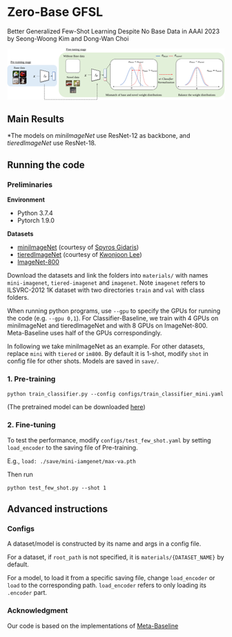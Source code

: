 # Zero-Base GFSL

Better Generalized Few-Shot Learning Despite No Base Data in AAAI 2023 by Seong-Woong Kim and Dong-Wan Choi

<img src="https://github.com/anonymous-14518/zero-base-GFSL/blob/main/zero_base_GFSL_concept.png" width="900">



## Main Results

*The models on *miniImageNet* use ResNet-12 as backbone,  and *tieredImageNet* use ResNet-18.


####


## Running the code

### Preliminaries

**Environment**
- Python 3.7.4
- Pytorch 1.9.0

**Datasets**
- [miniImageNet](https://drive.google.com/file/d/1fJAK5WZTjerW7EWHHQAR9pRJVNg1T1Y7/view?usp=sharing) (courtesy of [Spyros Gidaris](https://github.com/gidariss/FewShotWithoutForgetting))
- [tieredImageNet](https://drive.google.com/open?id=1nVGCTd9ttULRXFezh4xILQ9lUkg0WZCG) (courtesy of [Kwonjoon Lee](https://github.com/kjunelee/MetaOptNet))
- [ImageNet-800](http://image-net.org/challenges/LSVRC/2012/)

Download the datasets and link the folders into `materials/` with names `mini-imagenet`, `tiered-imagenet` and `imagenet`.
Note `imagenet` refers to ILSVRC-2012 1K dataset with two directories `train` and `val` with class folders.

When running python programs, use `--gpu` to specify the GPUs for running the code (e.g. `--gpu 0,1`).
For Classifier-Baseline, we train with 4 GPUs on miniImageNet and tieredImageNet and with 8 GPUs on ImageNet-800. Meta-Baseline uses half of the GPUs correspondingly.

In following we take miniImageNet as an example. For other datasets, replace `mini` with `tiered` or `im800`.
By default it is 1-shot, modify `shot` in config file for other shots. Models are saved in `save/`.

### 1. Pre-training
```
python train_classifier.py --config configs/train_classifier_mini.yaml
```

(The pretrained model can be downloaded [here](https://www.dropbox.com/scl/fo/nw3syorhlme1tsnvq1rsd/h?dl=0&rlkey=f4sw6pop547i2ws1mr4dxncw9))


### 2. Fine-tuning

To test the performance, modify `configs/test_few_shot.yaml` by setting `load_encoder` to the saving file of Pre-training.

E.g., `load: ./save/mini-iamgenet/max-va.pth`

Then run
```
python test_few_shot.py --shot 1
```

## Advanced instructions

### Configs

A dataset/model is constructed by its name and args in a config file.

For a dataset, if `root_path` is not specified, it is `materials/{DATASET_NAME}` by default.

For a model, to load it from a specific saving file, change `load_encoder` or `load` to the corresponding path.
`load_encoder` refers to only loading its `.encoder` part.



### Acknowledgment

Our code is based on the implementations of [Meta-Baseline](https://github.com/yinboc/few-shot-meta-baseline)

